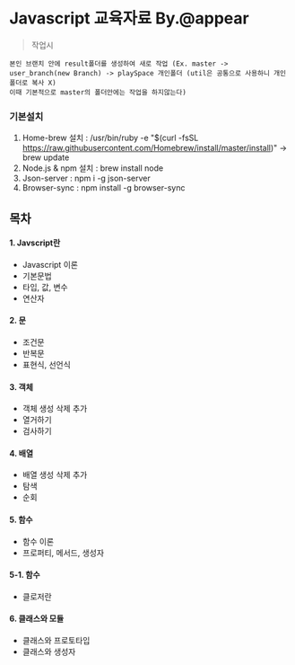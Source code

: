 # Javascript 교육자료 By.@appear
> 작업시  
```text
본인 브랜치 안에 result폴더를 생성하여 새로 작업 (Ex. master -> user_branch(new Branch) -> playSpace 개인폴더 (util은 공통으로 사용하니 개인폴더로 복사 X)
이때 기본적으로 master의 폴더안에는 작업을 하지않는다)
```
### 기본설치
1. Home-brew 설치 : /usr/bin/ruby -e "$(curl -fsSL https://raw.githubusercontent.com/Homebrew/install/master/install)" -> brew update
2. Node.js & npm 설치 : brew install node
3. Json-server : npm i -g json-server
4. Browser-sync : npm install -g browser-sync

## 목차 
#### 1. Javscript란
- Javascript 이론 
- 기본문법
- 타입, 값, 변수 
- 연산자
#### 2. 문
- 조건문
- 반복문 
- 표현식, 선언식
#### 3. 객체
- 객체 생성 삭제 추가 
- 열거하기
- 검사하기 
#### 4. 배열
- 배열 생성 삭제 추가 
- 탐색 
- 순회
#### 5. 함수 
- 함수 이론 
- 프로퍼티, 메서드, 생성자
#### 5-1. 함수
- 클로저란 
#### 6. 클래스와 모듈
- 클래스와 프로토타입 
- 클래스와 생성자



